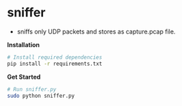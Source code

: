 # sniffer

- sniffs only UDP packets and stores as capture.pcap file.



**Installation**

```bash
# Install required dependencies
pip install -r requirements.txt
```



**Get Started**

```bash
# Run sniffer.py
sudo python sniffer.py
```


